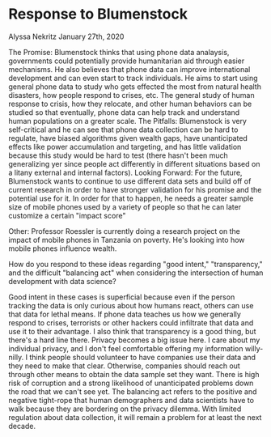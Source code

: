 # Response to Blumenstock
Alyssa Nekritz
January 27th, 2020

The Promise: Blumenstock thinks that using phone data analaysis, governments could potentially provide humanitarian aid through easier mechanisms. He also believes that phone data can improve international development and can even start to track individuals. He aims to start using general phone data to study who gets effected the most from natural health disasters, how people respond to crises, etc. The general study of human response to crisis, how they relocate, and other human behaviors can be studied so that eventually, phone data can help track and understand human populations on a greater scale.
The Pitfalls: Blumenstock is very self-critical and he can see that phone data collection can be hard to regulate, have biased algorithms given wealth gaps, have unanticipated effects like power accumulation and targeting, and has little validation because this study would be hard to test (there hasn't been much generalizing yer since people act differently in different situations based on a litany external and internal factors).
Looking Forward: For the future, Blumenstock wants to continue to use different data sets and build off of current research in order to have stronger validation for his promise and the potential use for it. In order for that to happen, he needs a greater sample size of mobile phones used by a variety of people so that he can later customize a certain "impact score"

Other: Professor Roessler is currently doing a research project on the impact of mobile phones in Tanzania on poverty. He's looking into how mobile phones influence wealth.

How do you respond to these ideas regarding "good intent," "transparency," and the difficult "balancing act" when considering the intersection of human development with data science?

Good intent in these cases is superficial because even if the person tracking the data is only curious about how humans react, others can use that data for lethal means. If phone data teaches us how we generally respond to crises, terrorists or other hackers could infiltrate that data and use it to their advantage. I also think that transparency is a good thing, but there's a hard line there. Privacy becomes a big issue here. I care about my individual privacy, and I don't feel comfortable offering my information willy-nilly. I think people should volunteer to have companies use their data and they need to make that clear. Otherwise, companies should reach out through other means to obtain the data sample set they want. There is high risk of corruption and a strong likelihood of unanticipated problems down the road that we can't see yet. The balancing act refers to the positive and negative tight-rope that human demographers and data scientists have to walk because they are bordering on the privacy dilemma. With limited regulation about data collection, it will remain a problem for at least the next decade.
